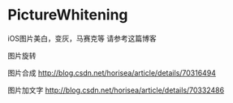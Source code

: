 # PictureWhitening
iOS图片美白，变灰，马赛克等
请参考这篇博客
<!--http://blog.csdn.net/horisea/article/details/70064291 -->


图片旋转
<!--http://blog.csdn.net/horisea/article/details/70316842-->
 
 
图片合成
 http://blog.csdn.net/horisea/article/details/70316494


图片加文字
http://blog.csdn.net/horisea/article/details/70332486
